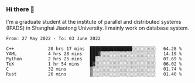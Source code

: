### Hi there 👋

I'm a graduate student at the institute of parallel and distributed systems (IPADS) in Shanghai Jiaotong University. I mainly work on database system.

<!--START_SECTION:waka-->

```text
From: 27 May 2022 - To: 03 June 2022

C++             20 hrs 17 mins  ████████████████░░░░░░░░░   64.28 %
YAML            4 hrs 28 mins   ███▓░░░░░░░░░░░░░░░░░░░░░   14.19 %
Python          2 hrs 25 mins   ██░░░░░░░░░░░░░░░░░░░░░░░   07.69 %
TeX             1 hr 54 mins    █▓░░░░░░░░░░░░░░░░░░░░░░░   06.02 %
C               32 mins         ▒░░░░░░░░░░░░░░░░░░░░░░░░   01.74 %
Rust            26 mins         ▒░░░░░░░░░░░░░░░░░░░░░░░░   01.40 %
```

<!--END_SECTION:waka-->

<!--
**yqmmm/yqmmm** is a ✨ _special_ ✨ repository because its `README.md` (this file) appears on your GitHub profile.

Here are some ideas to get you started:

- 🔭 I’m currently working on ...
- 🌱 I’m currently learning ...
- 👯 I’m looking to collaborate on ...
- 🤔 I’m looking for help with ...
- 💬 Ask me about ...
- 📫 How to reach me: ...
- 😄 Pronouns: ...
- ⚡ Fun fact: ...
-->
